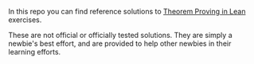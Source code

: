 In this repo you can find reference solutions to [Theorem Proving in Lean](https://leanprover.github.io/theorem_proving_in_lean/) exercises.

These are not official or officially tested solutions. They are simply a newbie's best effort, and are provided to help other newbies in their learning efforts.